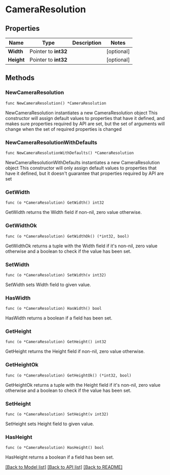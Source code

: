 # CameraResolution

## Properties

Name | Type | Description | Notes
------------ | ------------- | ------------- | -------------
**Width** | Pointer to **int32** |  | [optional] 
**Height** | Pointer to **int32** |  | [optional] 

## Methods

### NewCameraResolution

`func NewCameraResolution() *CameraResolution`

NewCameraResolution instantiates a new CameraResolution object
This constructor will assign default values to properties that have it defined,
and makes sure properties required by API are set, but the set of arguments
will change when the set of required properties is changed

### NewCameraResolutionWithDefaults

`func NewCameraResolutionWithDefaults() *CameraResolution`

NewCameraResolutionWithDefaults instantiates a new CameraResolution object
This constructor will only assign default values to properties that have it defined,
but it doesn't guarantee that properties required by API are set

### GetWidth

`func (o *CameraResolution) GetWidth() int32`

GetWidth returns the Width field if non-nil, zero value otherwise.

### GetWidthOk

`func (o *CameraResolution) GetWidthOk() (*int32, bool)`

GetWidthOk returns a tuple with the Width field if it's non-nil, zero value otherwise
and a boolean to check if the value has been set.

### SetWidth

`func (o *CameraResolution) SetWidth(v int32)`

SetWidth sets Width field to given value.

### HasWidth

`func (o *CameraResolution) HasWidth() bool`

HasWidth returns a boolean if a field has been set.

### GetHeight

`func (o *CameraResolution) GetHeight() int32`

GetHeight returns the Height field if non-nil, zero value otherwise.

### GetHeightOk

`func (o *CameraResolution) GetHeightOk() (*int32, bool)`

GetHeightOk returns a tuple with the Height field if it's non-nil, zero value otherwise
and a boolean to check if the value has been set.

### SetHeight

`func (o *CameraResolution) SetHeight(v int32)`

SetHeight sets Height field to given value.

### HasHeight

`func (o *CameraResolution) HasHeight() bool`

HasHeight returns a boolean if a field has been set.


[[Back to Model list]](../README.md#documentation-for-models) [[Back to API list]](../README.md#documentation-for-api-endpoints) [[Back to README]](../README.md)


